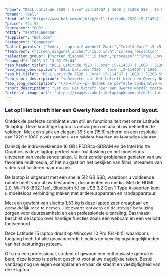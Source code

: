 ```yaml
---
"name": "DELL Latitude 7520 | Core™ i5-1145G7 | 16GB | 512GB SSD | 15 FHD | Black | W10 Pro | Qwerty - Nordic"
"brand": "Dell"
"feed_url": "https://www.bol.com/nl/nl/p/dell-latitude-7520-i5-1145g7-15-fhd-zwart-qwerty-nordic/9300000071931989"
"price": 724.95
"currency": "EUR"
"GTIN": "5397184666456"
"supplier": "Bol.com"
"category": "Computer"
"bullet_points": ["Bedrijf Laptop Clamshell Zwart","Intel® Core™ i5 i5-1145G7","39,6 cm (15.6\") Full HD 1920 x 1080 Pixels WVA LED backlight 16:9","16 GB LPDDR4x-SDRAM 3733 MHz 1 x 16 GB","512 GB SSD","Intel Iris Xe Graphics","Wi-Fi 6 (802.11ax) Bluetooth 5.1","63 Wh 65 W","Windows 10 Pro 64-bit"]
"features": {"screen_diagonal_inches":"15.6 inch","screen_resolution":"1920 x 1080 Pixels","processor_family":"Intel® Core™ i5","memory_size":"16 GB","memory_type":"LPDDR4x-SDRAM","total_storage_space":"512 GB","operating_system":"Windows 10 Pro","battery_capacity":"63 Wh","width":"357,7 mm","depth":"229,8 mm","weight":"1,53 kg","graphics_card":"Intel Iris Xe Graphics"}
"selection_group": {"screen_diagonal":"15 inch","processor":"Intel Core i5","changed_price_past_3_days":false,"product_family":"Latitude"}
"changed": "2023-12-13 07:26:04"
"seo_header_title": "DELL Latitude 7520 | Core™ i5-1145G7 | 16GB | 512GB SSD | 15 FHD | Black | W10 Pro | Qwerty - Nordic"
"seo_meta_description": "DELL Latitude 7520 | Core™ i5-1145G7 | 16GB | 512GB SSD | 15 FHD | Black | W10 Pro | Qwerty - Nordic"
"seo_h1_title": "DELL Latitude 7520 | Core™ i5-1145G7 | 16GB | 512GB SSD | 15 FHD | Black | W10 Pro | Qwerty - Nordic"
"seo_short_description": "<h3><b>Let op! Het betreft hier een Qwerty Nordic toetsenbord layout."
"seo_long_description": "</b></h3> <p> Ontdek de perfecte combinatie van stijl en functionaliteit met onze Latitude 15 laptop. Deze krachtige laptop is ontworpen om aan al uw behoeften te voldoen. Met een slank en elegant 39,6 cm (15,6) scherm en een resolutie van 1920 x 1080 pixels geniet u van heldere beelden en levendige kleuren. </p> <p> Dankzij de indrukwekkende 16 GB LPDDR4x-SDRAM en de Intel Iris Xe Graphics is deze laptop perfect voor multitasking en het moeiteloos uitvoeren van veeleisende taken. U kunt zonder problemen genieten van uw favoriete multimedia, of het nu gaat om het bekijken van films, streamen van video's of luisteren naar muziek. </p> <p> De laptop is uitgerust met een snelle 512 GB SSD, waardoor u voldoende ruimte heeft voor al uw bestanden, documenten en media. Met de HDMI 2. 0, Wi-Fi 6 (802. 11ax), Bluetooth 5. 1 en USB 3. 2 Gen 1 Type A-poorten kunt u moeiteloos verbinding maken met andere apparaten en randapparatuur. </p> <p> Met een gewicht van slechts 1,53 kg is deze laptop zeer draagbaar en gemakkelijk mee te nemen. Het zwarte ontwerp en de stevige behuizing zorgen voor duurzaamheid en een professionele uitstraling. Daarnaast beschikt de laptop over handige functies zoals een webcam en een verlicht toetsenbord. </p> <p> Deze Latitude 15 laptop draait op Windows 10 Pro (64-bit), waardoor u toegang heeft tot alle geavanceerde functies en beveiligingsmogelijkheden van het besturingssysteem. </p> <p> Of u nu een professional, student of gewoon een enthousiaste gebruiker bent, deze laptop is perfect geschikt voor al uw dagelijkse taken. Bestel vandaag nog uw eigen exemplaar en ervaar de kracht en veelzijdigheid van deze laptop. </p> <p> <br /> </p>"
"short_description": "Let op! Het betreft hier een Qwerty Nordic toetsenbord layout. Ontdek de perfecte combinatie van stijl en functionaliteit met onze Latitude 15 laptop. Deze krachtige laptop is ontworpen om aan al uw behoeften te voldoen. Met een slank en elegant 39,6 cm (15,6) scherm en een resolutie van 1920 x 1080 pixels geniet u van heldere beelden en levendige kleuren. Dankzij de indrukwekkende 16 GB LPDDR4x-SDRAM en de Intel Iris Xe Graphics is deze laptop perfect voor multitasking en het moeiteloos uitvoeren van veeleisende taken. U kunt zonder problemen genieten van uw favoriete multimedia, of het nu gaat om het bekijken van films, streamen van video's of luisteren naar muziek. De laptop is uitgerust met een snelle 512 GB SSD, waardoor u voldoende ruimte heeft voor al uw bestanden, documenten en media. Met de HDMI 2.0, Wi-Fi 6 (802.11ax), Bluetooth 5.1 en USB 3.2 Gen 1 Type A-poorten kunt u moeiteloos verbinding maken met andere apparaten en randapparatuur. Met een gewicht van slechts 1,53 kg is deze laptop zeer draagbaar en gemakkelijk mee te nemen. Het zwarte ontwerp en de stevige behuizing zorgen voor duurzaamheid en een professionele uitstraling. Daarnaast beschikt de laptop over handige functies zoals een webcam en een verlicht toetsenbord. Deze Latitude 15 laptop draait op Windows 10 Pro (64-bit), waardoor u toegang heeft tot alle geavanceerde functies en beveiligingsmogelijkheden van het besturingssysteem. Of u nu een professional, student of gewoon een enthousiaste gebruiker bent, deze laptop is perfect geschikt voor al uw dagelijkse taken. Bestel vandaag nog uw eigen exemplaar en ervaar de kracht en veelzijdigheid van deze laptop."
"external_image_url": "https://images.zakelijkelaptopkopen.nl/dell-latitude-7520-i5-1145g7-15-fhd-zwart-qwerty-nordic.webp"
---
```


<h3><b>Let op! Het betreft hier een Qwerty Nordic toetsenbord layout.</b></h3> <p> Ontdek de perfecte combinatie van stijl en functionaliteit met onze Latitude 15 laptop. Deze krachtige laptop is ontworpen om aan al uw behoeften te voldoen. Met een slank en elegant 39,6 cm (15,6) scherm en een resolutie van 1920 x 1080 pixels geniet u van heldere beelden en levendige kleuren. </p> <p> Dankzij de indrukwekkende 16 GB LPDDR4x-SDRAM en de Intel Iris Xe Graphics is deze laptop perfect voor multitasking en het moeiteloos uitvoeren van veeleisende taken. U kunt zonder problemen genieten van uw favoriete multimedia, of het nu gaat om het bekijken van films, streamen van video's of luisteren naar muziek. </p> <p> De laptop is uitgerust met een snelle 512 GB SSD, waardoor u voldoende ruimte heeft voor al uw bestanden, documenten en media. Met de HDMI 2.0, Wi-Fi 6 (802.11ax), Bluetooth 5.1 en USB 3.2 Gen 1 Type A-poorten kunt u moeiteloos verbinding maken met andere apparaten en randapparatuur. </p> <p> Met een gewicht van slechts 1,53 kg is deze laptop zeer draagbaar en gemakkelijk mee te nemen. Het zwarte ontwerp en de stevige behuizing zorgen voor duurzaamheid en een professionele uitstraling. Daarnaast beschikt de laptop over handige functies zoals een webcam en een verlicht toetsenbord. </p> <p> Deze Latitude 15 laptop draait op Windows 10 Pro (64-bit), waardoor u toegang heeft tot alle geavanceerde functies en beveiligingsmogelijkheden van het besturingssysteem. </p> <p> Of u nu een professional, student of gewoon een enthousiaste gebruiker bent, deze laptop is perfect geschikt voor al uw dagelijkse taken. Bestel vandaag nog uw eigen exemplaar en ervaar de kracht en veelzijdigheid van deze laptop. </p> <p> <br /> </p>